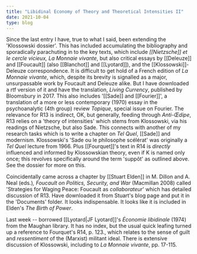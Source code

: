 ```yaml
---
title: "Libidinal Economy of Theory and Theoretical Intensities II"
date: 2021-10-04
type: blog
---
```


Since the last entry I have, true to what I said, been extending the
'Klossowski dossier'. This has included accumulating the bibliography
and sporadically parachuting in to the key texts, which include
*[[Nietzsche]] et le cercle vicieux, La Monnaie vivante*, but also critical
essays by [[Deleuze]] and [[Foucault]] (also [[Blanchot]] and [[Lyotard]]), and the
[[Klossowski]]-Deleuze correspondence. It is difficult to get hold of a
French edition of *La Monnaie vivante*, which, despite its brevity is
signalled as a major, unsurpassable work by Foucault and Deleuze alike.
But I have downloaded a rtf version of it and have the translation,
*Living Currency*, published by Bloomsbury in 2017. This also includes
'[[Sade]] and [[Fourier]]', a translation of a more or less contemporary (1970)
essay in the psychoanalytic (4th group) review *Topique*, special
issue on Fourier. The relevance for R13 is indirect, OK, but generally,
feeding through *Anti-Œdipe*, R13 relies on a 'theory of intensities'
which stems from Klossowski, via his readings of Nietzsche, but also
Sade. This connects with another of my research tasks which is to write
a chapter on *Tel Quel*, [[Sade]] and modernism. Klossowski's 'Sade ou le
philosophe scélérat' was originally a *Tel Quel* lecture from 1966. Plus
[[Fourquet]]'s text in R14 is *directly* influenced and informed by
Klossowskian theory, even if K is named only once; this revolves
specifically around the term 'suppôt' as outlined above. See the dossier
for more on this.

Coincidentally came across a chapter by [[Stuart Elden]] in M. Dillon and A.
Neal (eds.)*, Foucault on Politics, Security, and War* (Macmillan 2008)
called 'Strategies for Waging Peace: Foucault as *collaborateur*' which
has detailed discussion of R13. Have downloaded it from Stuart's blog
page and put it in the 'Documents' folder. It looks indispensable. It
looks like it is included in Elden's *The Birth of Power*.

Last week -- borrowed [[Lyotard|JF Lyotard]]'s *Économie libidinale*
(1974) from the Maughan library. It has no index, but the usual
quick leafing turned up a reference to Fourquet's R14, p. 123., which
relates to the sense of guilt and *ressentiment* of the (Marxist)
militant ideal. There is extensive discussion of Klossowski, including
to *La Monnaie vivante*, pp. 17-115.
